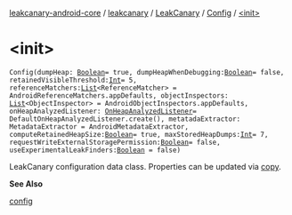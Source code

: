 [leakcanary-android-core](../../../index.md) / [leakcanary](../../index.md) / [LeakCanary](../index.md) / [Config](index.md) / [&lt;init&gt;](./-init-.md)

# &lt;init&gt;

`Config(dumpHeap: `[`Boolean`](https://kotlinlang.org/api/latest/jvm/stdlib/kotlin/-boolean/index.html)` = true, dumpHeapWhenDebugging: `[`Boolean`](https://kotlinlang.org/api/latest/jvm/stdlib/kotlin/-boolean/index.html)` = false, retainedVisibleThreshold: `[`Int`](https://kotlinlang.org/api/latest/jvm/stdlib/kotlin/-int/index.html)` = 5, referenceMatchers: `[`List`](https://kotlinlang.org/api/latest/jvm/stdlib/kotlin.collections/-list/index.html)`<ReferenceMatcher> = AndroidReferenceMatchers.appDefaults, objectInspectors: `[`List`](https://kotlinlang.org/api/latest/jvm/stdlib/kotlin.collections/-list/index.html)`<ObjectInspector> = AndroidObjectInspectors.appDefaults, onHeapAnalyzedListener: `[`OnHeapAnalyzedListener`](../../-on-heap-analyzed-listener/index.md)` = DefaultOnHeapAnalyzedListener.create(), metatadaExtractor: MetadataExtractor = AndroidMetadataExtractor, computeRetainedHeapSize: `[`Boolean`](https://kotlinlang.org/api/latest/jvm/stdlib/kotlin/-boolean/index.html)` = true, maxStoredHeapDumps: `[`Int`](https://kotlinlang.org/api/latest/jvm/stdlib/kotlin/-int/index.html)` = 7, requestWriteExternalStoragePermission: `[`Boolean`](https://kotlinlang.org/api/latest/jvm/stdlib/kotlin/-boolean/index.html)` = false, useExperimentalLeakFinders: `[`Boolean`](https://kotlinlang.org/api/latest/jvm/stdlib/kotlin/-boolean/index.html)` = false)`

LeakCanary configuration data class. Properties can be updated via [copy](#).

**See Also**

[config](../config.md)

